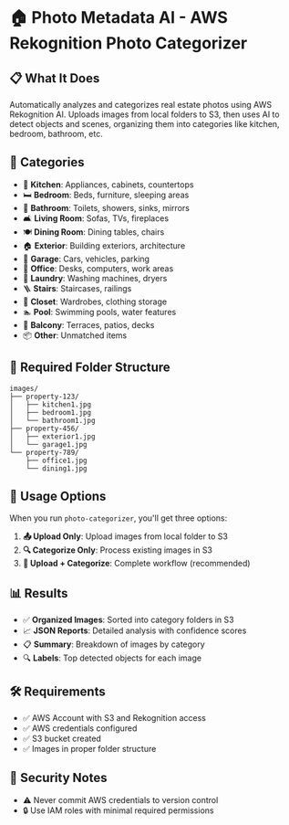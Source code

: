 # 🏠 Photo Metadata AI - AWS Rekognition Photo Categorizer

## 📋 What It Does

Automatically analyzes and categorizes real estate photos using AWS Rekognition AI. Uploads images from local folders to S3, then uses AI to detect objects and scenes, organizing them into categories like kitchen, bedroom, bathroom, etc.

## 🎯 Categories

- 🍳 **Kitchen**: Appliances, cabinets, countertops
- 🛏️ **Bedroom**: Beds, furniture, sleeping areas  
- 🚿 **Bathroom**: Toilets, showers, sinks, mirrors
- 🛋️ **Living Room**: Sofas, TVs, fireplaces
- 🍽️ **Dining Room**: Dining tables, chairs
- 🏠 **Exterior**: Building exteriors, architecture
- 🚗 **Garage**: Cars, vehicles, parking
- 💼 **Office**: Desks, computers, work areas
- 👕 **Laundry**: Washing machines, dryers
- 🪜 **Stairs**: Staircases, railings
- 👔 **Closet**: Wardrobes, clothing storage
- 🏊 **Pool**: Swimming pools, water features
- 🌿 **Balcony**: Terraces, patios, decks
- 📦 **Other**: Unmatched items

## 📁 Required Folder Structure

```
images/
├── property-123/
│   ├── kitchen1.jpg
│   ├── bedroom1.jpg
│   └── bathroom1.jpg
├── property-456/
│   ├── exterior1.jpg
│   └── garage1.jpg
└── property-789/
    ├── office1.jpg
    └── dining1.jpg
```

## 🔧 Usage Options

When you run `photo-categorizer`, you'll get three options:

1. **📤 Upload Only**: Upload images from local folder to S3
2. **🔍 Categorize Only**: Process existing images in S3  
3. **🚀 Upload + Categorize**: Complete workflow (recommended)

## 📊 Results

- ✅ **Organized Images**: Sorted into category folders in S3
- 📈 **JSON Reports**: Detailed analysis with confidence scores
- 📋 **Summary**: Breakdown of images by category
- 🔍 **Labels**: Top detected objects for each image

## 🛠️ Requirements

- ✅ AWS Account with S3 and Rekognition access
- ✅ AWS credentials configured
- ✅ S3 bucket created
- ✅ Images in proper folder structure

## 🔐 Security Notes

- ⚠️ Never commit AWS credentials to version control
- 🔒 Use IAM roles with minimal required permissions 